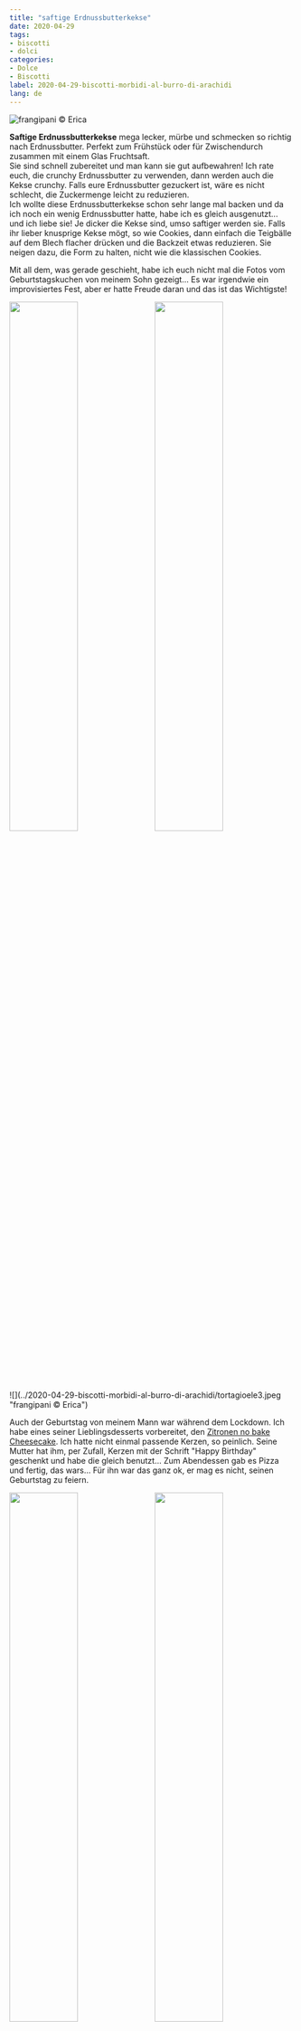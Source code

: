 ```yaml
---
title: "saftige Erdnussbutterkekse"
date: 2020-04-29
tags:
- biscotti
- dolci
categories:
- Dolce
- Biscotti
label: 2020-04-29-biscotti-morbidi-al-burro-di-arachidi
lang: de 
---
```

![](../2020-04-29-biscotti-morbidi-al-burro-di-arachidi/header.jpeg "frangipani © Erica")

**Saftige Erdnussbutterkekse** mega lecker, mürbe und schmecken so richtig nach Erdnussbutter. Perfekt zum Frühstück oder für Zwischendurch zusammen mit einem Glas Fruchtsaft.
<br />
Sie sind schnell zubereitet und man kann sie gut aufbewahren! Ich rate euch, die crunchy Erdnussbutter zu verwenden, dann werden auch die Kekse crunchy. Falls eure Erdnussbutter gezuckert ist, wäre es nicht schlecht, die Zuckermenge leicht zu reduzieren.
<br />
Ich wollte diese Erdnussbutterkekse schon sehr lange mal backen und da ich noch ein wenig Erdnussbutter hatte, habe ich es gleich ausgenutzt... und ich liebe sie! Je dicker die Kekse sind, umso saftiger werden sie. Falls ihr lieber knusprige Kekse mögt, so wie Cookies, dann einfach die Teigbälle auf dem Blech flacher drücken und die Backzeit etwas reduzieren. Sie neigen dazu, die Form zu halten, nicht wie die klassischen Cookies.

Mit all dem, was gerade geschieht, habe ich euch nicht mal die Fotos vom Geburtstagskuchen von meinem Sohn gezeigt... Es war irgendwie ein improvisiertes Fest, aber er hatte Freude daran und das ist das Wichtigste!
<p>
  <div style="width: 100%; margin-bottom: 0">
    <img style="float: left; width: 49%; margin-right: 1%" src="../2020-04-29-biscotti-morbidi-al-burro-di-arachidi/tortagioele1.jpeg" alt="" title="frangipani © Erica" />
    <img style="float: left; width: 49%; margin-left: 1%" src="../2020-04-29-biscotti-morbidi-al-burro-di-arachidi/tortagioele2.jpeg" alt="" title="frangipani © Erica" />
    <div style="clear: both"></div>
  </div>
</p>
![](../2020-04-29-biscotti-morbidi-al-burro-di-arachidi/tortagioele3.jpeg "frangipani © Erica")

Auch der Geburtstag von meinem Mann war während dem Lockdown. Ich habe eines seiner Lieblingsdesserts vorbereitet, den <a href="https://frangipani.raiano.ch/2016-09-03-no-bake-cheesecake-al-limone-de/" target="_blank">Zitronen no bake Cheesecake</a>. Ich hatte nicht einmal passende Kerzen, so peinlich. Seine Mutter hat ihm, per Zufall, Kerzen mit der Schrift "Happy Birthday" geschenkt und habe die gleich benutzt... Zum Abendessen gab es Pizza und fertig, das wars... Für ihn war das ganz ok, er mag es nicht, seinen Geburtstag zu feiern. 
<p>
  <div style="width: 100%; margin-bottom: 0">
    <img style="float: left; width: 49%; margin-right: 1%" src="../2020-04-29-biscotti-morbidi-al-burro-di-arachidi/tortaadri1.jpeg" alt="" title="frangipani © Erica" />
    <img style="float: left; width: 49%; margin-left: 1%" src="../2020-04-29-biscotti-morbidi-al-burro-di-arachidi/tortaadri2.jpeg" alt="" title="frangipani © Erica" />
    <div style="clear: both"></div>
  </div>
</p>

Als nächste ist Gaia dran, auch sie während dem Lockdown... Sie hingegen mag es sehr zu feiern, sie geniesst ihren Tag in vollen Zügen!

<div id="wrapper" style="text-align: center">
  <div id="yourdiv" style="display: inline-block;">
    <div class="ingredients" itemscope itemtype="http://schema.org/Recipe">
      <span itemprop="name" style="display:none;">saftige Erdnussbutterkekse</span>
      <span itemprop="recipeCategory" style="display:none;">Süsses</span>
      <img itemprop="image" style="display:none;" class="ignore-gallery-item" src="../2020-04-29-biscotti-morbidi-al-burro-di-arachidi/header.jpeg"/>
      <span itemprop="author" style="display:none;">Erica Raiano</span>
      <span itemprop="description" style="display:none;">Saftige Erdnussbutterkekse mega lecker, mürbe und schmecken so richtig nach Erdnussbutter.</span>
      <div class="ingredients-title">Zutaten</div>
      <table>
        <tbody>
          <tr itemprop="recipeIngredient">          
            <td>100gr</td>
            <td>Butter</td>
          </tr>
          <tr itemprop="recipeIngredient">
            <td>130gr</td>
            <td>ungezuckerte Erdnussbutter</td>
          </tr>
          <tr itemprop="recipeIngredient">
            <td>100gr</td>
            <td>Zucker</td>
          </tr>
          <tr itemprop="recipeIngredient">
            <td>1/2 Teelöffel</td>
            <td>Backpulver</td>
          </tr>
          <tr itemprop="recipeIngredient">
            <td>1/2 Teelöffel</td>
            <td>Natron</td>
          </tr>
          <tr itemprop="recipeIngredient">
            <td>1 Prise</td>
            <td>Salz</td>
          </tr>
          <tr itemprop="recipeIngredient">
            <td>qs</td>
            <td>Vanille</td>
          </tr>      
          <tr itemprop="recipeIngredient">
            <td>1</td>
            <td>Ei</td>
          </tr>
          <tr itemprop="recipeIngredient">
            <td>200gr</td>
            <td>Mehl</td>
          </tr>
        </tbody>
      </table>
      <br></br>
      <i class="pull-right" style="font-size: 80%;">für 20-25 Kekse</i>
    </div>
  </div>
</div>


<h3>
  <font color="grey">
    <i class="fa fa-cogs"></i>
  </font> Zubereitung
</h3>

Mit dem Handmixer Butter und Erdnussbutter verrühren. Zucker dazu geben und gut vermengen. Nun Backpulver, Natron, Salz und Vanille unterrühren und das Ei gut einarbeiten. Als letztes kommt das Mehl dazu und von Hand fertig kneten bis der Teig schön glatt ist.
<br />
Ganz viele Baumnuss grosse Kugeln formen, auf ein mit Backpapier belegtes Blech verteilen und leicht flach drücken.
![](../2020-04-29-biscotti-morbidi-al-burro-di-arachidi/teglia.jpeg "frangipani © Erica")

Erdnussbutterkekse für ca. 13-15min im vorgeheizten Ofen bei 190°C Umluft backen oder bis sie eine leicht goldbraune Farbe haben.
<br />
Kekse auf dem Blech leicht auskühlen lassen. Sobald sie komplett ausgekühlt sind, in einer Blech- oder Glasdose aufbewahren.
<p>
  <div style="width: 100%; margin-bottom: 0">
    <img style="float: left; width: 49%; margin-right: 1%" src="../2020-04-29-biscotti-morbidi-al-burro-di-arachidi/risultato1.jpeg" alt="" title="frangipani © Erica" />
    <img style="float: left; width: 49%; margin-left: 1%" src="../2020-04-29-biscotti-morbidi-al-burro-di-arachidi/risultato3.jpeg" alt="" title="frangipani © Erica" />
    <div style="clear: both"></div>
  </div>
</p>

![](../2020-04-29-biscotti-morbidi-al-burro-di-arachidi/risultato2.jpeg "frangipani © Erica")

<p>
  <div style="width: 100%; margin-bottom: 0">
    <img style="float: left; width: 49%; margin-right: 1%" src="../2020-04-29-biscotti-morbidi-al-burro-di-arachidi/risultato4.jpeg" alt="" title="frangipani © Erica" />
    <img style="float: left; width: 49%; margin-left: 1%" src="../2020-04-29-biscotti-morbidi-al-burro-di-arachidi/risultato5.jpeg" alt="" title="frangipani © Erica" />
    <div style="clear: both"></div>
  </div>
</p>

![](../2020-04-29-biscotti-morbidi-al-burro-di-arachidi/risultato6.jpeg "frangipani © Erica")

![](../2020-04-29-biscotti-morbidi-al-burro-di-arachidi/risultato7.jpeg "frangipani © Erica")

<h4>Buon appetito
  <font color="red">
    <i class="fa fa-smile-o"></i>
  </font>
</h4>
